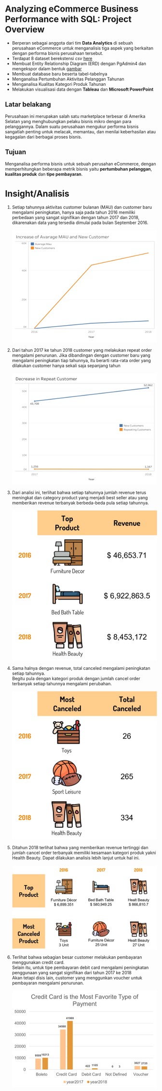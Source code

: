# Analyzing eCommerce Business Performance with SQL: Project Overview
- Berperan sebagai anggota dari tim **Data Analytics** di sebuah perusahaan eCommerce untuk menganalisis tiga aspek yang berkaitan dengan performa bisnis perusahaan tersebut.
- Terdapat 8 dataset berekstensi *csv* [here](https://github.com/bumianugrahhh/Analyzing_eCommerce/tree/master/Dataset)
- Membuat Entity Relationship Diagram (ERD) dengan PgAdmin4 dan mengekspor dalam bentuk [gambar](https://github.com/bumianugrahhh/Analyzing_eCommerce/blob/master/Fig/ERD%20-%20eCommerce.pgerd.png)
- Membuat database baru beserta tabel-tabelnya
- Menganalisa Pertumbuhan Aktivitas Pelanggan Tahunan
- Menganalisa Kualitas Kategori Produk Tahunan
- Melakukan visualisasi data dengan **Tableau** dan **Microsoft PowerPoint**

## Latar belakang 
Perusahaan ini merupakan salah satu marketplace terbesar di Amerika Selatan yang menghubungkan pelaku bisnis mikro dengan para pelanggannya. Dalam suatu perusahaan mengukur performa bisnis sangatlah penting untuk melacak, memantau, dan menilai keberhasilan atau kegagalan dari berbagai proses bisnis. 

## Tujuan
Menganalisa performa bisnis untuk sebuah perusahan eCommerce, dengan memperhitungkan beberapa metrik bisnis yaitu **pertumbuhan pelanggan**, **kualitas produk** dan **tipe pembayaran**.


# Insight/Analisis
1. Setiap tahunnya aktivitas customer bulanan (MAU) dan customer baru mengalami peningkatan, hanya saja pada tahun 2016 memiliki perbedaan yang sangat signifikan dengan tahun 2017 dan 2018, dikarenakan data yang tersedia dimulai pada bulan September 2016. <br><br>
![alt text](https://github.com/bumianugrahhh/Analyzing_eCommerce/blob/master/Fig/Increase%20of%20Average%20MAU%20and%20New%20Customer.png)

2. Dari tahun 2017 ke tahun 2018 customer yang melakukan repeat order mengalami penurunan. Jika dibandingan dengan customer baru yang mengalami peningkatan tiap tahunnya, itu berarti rata-rata order yang dilakukan customer hanya sekali saja sepanjang tahun <br><br>
![alt text](https://github.com/bumianugrahhh/Analyzing_eCommerce/blob/master/Fig/Decrease%20in%20Repeat%20Customer.png)

3. Dari analisi ini, terlihat bahwa setiap tahunnya jumlah revenue terus meningkat dan category product yang menjadi best seller atau yang memberikan revenue terbanyak berbeda-beda pula setiap tahunnya. <br><br>
![alt text](https://github.com/bumianugrahhh/Analyzing_eCommerce/blob/master/Fig/Top%20Product.png)

4. Sama halnya dengan revenue, total canceled mengalami peningkatan setiap tahunnya. <br>
Begitu pula dengan kategori produk dengan jumlah cancel order terbanyak setiap tahunnya mengalami perubahan. <br><br> 
![alt text](https://github.com/bumianugrahhh/Analyzing_eCommerce/blob/master/Fig/Most%20Cancelled.png)

5. Ditahun 2018 terlihat bahwa yang memberikan revenue tertinggi dan jumlah cancel order terbanyak memiliki kesamaan kategori produk yakni Health Beauty. Dapat dilakukan analisis lebih lanjut untuk hal ini. <br><br>
![alt text](https://github.com/bumianugrahhh/Analyzing_eCommerce/blob/master/Fig/Annual%20Product%20Category%20Quality%20Analysis.png)

6. Terlihat bahwa sebagian besar customer melakukan pembayaran menggunakan credit card. <br>
Selain itu, untuk tipe pembayaran debit card mengalami peningkatan penggunaan yang sangat signifikan dari tahun 2017 ke 2018 <br>
Akan tetapi disis lain, customer yang menggunkan voucher untuk pembayaran mengalami penurunan. <br><br>
![alt text](https://github.com/bumianugrahhh/Analyzing_eCommerce/blob/master/Fig/Payment%20Type.png)





